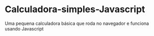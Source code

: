 # Calculadora-simples-Javascript
Uma pequena calculadora básica que roda no navegador e funciona usando Javascript 
